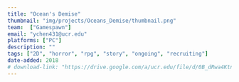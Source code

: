 ```yaml
---
title: "Ocean's Demise"
thumbnail: "img/projects/Oceans_Demise/thumbnail.png"
team:  ["Gamespawn"]
email: "ychen431@ucr.edu"
platforms: ["PC"]
description: ""
tags: ["2D", "horror", "rpg", "story", "ongoing", "recruiting"]
date-added: 2018
# download-link: "https://drive.google.com/a/ucr.edu/file/d/0B_dRwa4KtnbWd3I1VWZUYUpYZFE/view?usp=sharing"
---
```

